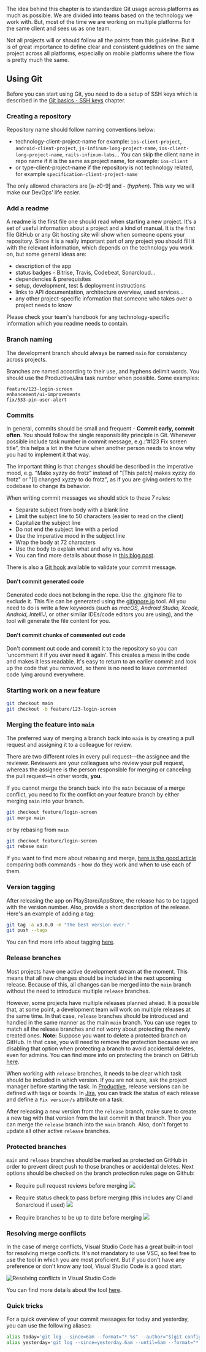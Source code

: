 The idea behind this chapter is to standardize Git usage across platforms as much as possible. We are divided into teams based on the technology we work with. But, most of the time we are working on multiple platforms for the same client and sees us as one team.

Not all projects will or should follow all the points from this guideline. But it is of great importance to define clear and consistent guidelines on the same project across all platforms, especially on mobile platforms where the flow is pretty much the same. 

## Using Git

Before you can start using Git, you need to do a setup of SSH keys which is described in the [Git basics - SSH keys](/books/devproc/git/git-basics-and-source-code-versioning#ssh-keys) chapter.

### Creating a repository

Repository name should follow naming conventions below:

* technology-client-project-name for example: `ios-client-project`, `android-client-project`, `js-infinum-long-project-name`, `ios-client-long-project-name`, `rails-infinum-labs`... You can skip the client name in repo name if it is the same as project name, for example: `ios-client`
* or type-client-project-name if the repository is not technology related, for example `specification-client-project-name`

The only allowed characters are [a-z0-9] and - (*hyphen*). This way we will make our DevOps’ life easier.

### Add a readme

A readme is the first file one should read when starting a new project. It's a set of useful information about a project and a kind of manual. It is the first file GitHub or any Git hosting site will show when someone opens your repository. Since it is a really important part of any project you should fill it with the relevant information, which depends on the technology you work on, but some general ideas are:

* description of the app
* status badges - Bitrise, Travis, Codebeat, Sonarcloud...
* dependencies & prerequisites
* setup, development, test & deployment instructions
* links to API documentation, architecture overview, used services...
* any other project-specific information that someone who takes over a project needs to know

Please check your team's handbook for any technology-specific information which you readme needs to contain.

### Branch naming

The development branch should always be named `main` for consistency across projects.  

Branches are named according to their use, and hyphens delimit words. You should use the Productive/Jira task number when possible. Some examples:

    feature/123-login-screen
    enhancement/ui-improvements
    fix/533-pin-user-alert

### Commits

In general, commits should be small and frequent - **Commit early, commit often**. You should follow the single responsibility principle in Git. Whenever possible include task number in commit message, e.g.:”#123 Fix screen title”, this helps a lot in the future when another person needs to know why you had to implement it that way.

The important thing is that changes should be described in the imperative mood, e.g. "Make xyzzy do frotz" instead of "[This patch] makes xyzzy do frotz" or "[I] changed xyzzy to do frotz", as if you are giving orders to the codebase to change its behavior.

When writing commit messages we should stick to these 7 rules:

* Separate subject from body with a blank line
* Limit the subject line to 50 characters (easier to read on the client)
* Capitalize the subject line
* Do not end the subject line with a period
* Use the imperative mood in the subject line
* Wrap the body at 72 characters
* Use the body to explain what and why vs. how
* You can find more details about those in [this blog post](https://chris.beams.io/posts/git-commit/).

There is also a [Git hook](https://github.com/m1foley/fit-commit) available to validate your commit message.

#### Don't commit generated code

Generated code does not belong in the repo. Use the .gitginore file to exclude it. This file can be generated using the [gitignore.io](https://www.gitignore.io/) tool. All you need to do is write a few keywords (such as *macOS, Android Studio, Xcode, Android, IntelliJ*, or other similar IDEs/code editors you are using), and the tool will generate the file content for you.

#### Don't commit chunks of commented out code

Don't comment out code and commit it to the repository so you can 'uncomment it if you ever need it again'. This creates a mess in the code and makes it less readable. It's easy to return to an earlier commit and look up the code that you removed, so there is no need to leave commented code lying around everywhere.

### Starting work on a new feature

```bash
git checkout main
git checkout -b feature/123-login-screen
```

### Merging the feature into `main`

The preferred way of merging a branch back into `main` is by creating a pull request and assigning it to a colleague for review.

There are two different roles in every pull request—the assignee and the reviewer. Reviewers are your colleagues who review your pull request, whereas the assignee is the person responsible for merging or canceling the pull request—in other words, **you**.

If you cannot merge the branch back into the `main` because of a merge conflict, you need to fix the conflict on your feature branch by either merging `main` into your branch.

```bash
git checkout feature/login-screen
git merge main
```

or by rebasing from `main`

```bash
git checkout feature/login-screen
git rebase main
```

If you want to find more about rebasing and merge, [here is the good article](https://www.atlassian.com/git/tutorials/merging-vs-rebasing) comparing both commands - how do they work and when to use each of them.

### Version tagging

After releasing the app on PlayStore/AppStore, the release has to be tagged with the version number. Also, provide a short description of the release. Here's an example of adding a tag:

```bash
git tag -a v3.0.0 -m "The best version ever."
git push --tags
```

You can find more info about tagging [here](https://git-scm.com/book/en/v2/Git-Basics-Tagging).

### Release branches

Most projects have one active development stream at the moment. This means that all new changes should be included in the next upcoming release. Because of this, all changes can be merged into the `main` branch without the need to introduce multiple `release` branches.

However, some projects have multiple releases planned ahead. It is possible that, at some point, a development team will work on multiple releases at the same time. In that case, `release` branches should be introduced and handled in the same manner as the main `main` branch. You can use regex to match all the release branches and not worry about protecting the newly created ones. **Note:** Suppose you want to delete a protected branch on GitHub. In that case, you will need to remove the protection because we are disabling that option when protecting a branch to avoid accidental deletes, even for admins. You can find more info on protecting the branch on GitHub [here](https://docs.github.com/en/free-pro-team@latest/github/administering-a-repository/configuring-protected-branches).

When working with `release` branches, it needs to be clear which task should be included in which version. If you are not sure, ask the project manager before starting the task. In [Productive](https://app.productive.io/), release versions can be defined with tags or boards. In [Jira](https://www.atlassian.com/software/jira), you can track the status of each release and define a `Fix version/s` attribute on a task.

After releasing a new version from the `release` branch, make sure to create a new tag with that version from the last commit in that branch. Then you can merge the `release` branch into the `main` branch. Also, don't forget to update all other active `release` branches.

### Protected branches

`main` and `release` branches should be marked as protected on GitHub in order to prevent direct push to those branches or accidental deletes. Next options should be checked on the branch protection rules page on Github:

* Require pull request reviews before merging 
![](/img/using_git/protected_branch_1.png)

* Require status check to pass before merging (this includes any CI and Sonarcloud if used)
![](/img/using_git/protected_branch_2.png)

* Require branches to be up to date before merging
![](/img/using_git/protected_branch_3.png)

### Resolving merge conflicts

In the case of merge conflicts, Visual Studio Code has a great built-in tool for resolving merge conflicts. It's not mandatory to use VSC, so feel free to use the tool in which you are most proficient. But if you don't have any preference or don't know any tool, Visual Studio Code is a good start.

![Resolving conflicts in Visual Studio Code](/img/using_git/visual-studio-code-merge-conflict.png)

You can find more details about the tool [here](https://code.visualstudio.com/Docs/editor/versioncontrol).

### Quick tricks

For a quick overview of your commit messages for today and yesterday, you can use the following aliases:

```bash
alias today='git log --since=6am --format="* %s" --author="$(git config user.email)" --reverse -- | pbcopy'
alias yesterday='git log --since=yesterday.6am --until=6am --format="* %s" --author="$(git config user.email)" --reverse -- | pbcopy'
```
